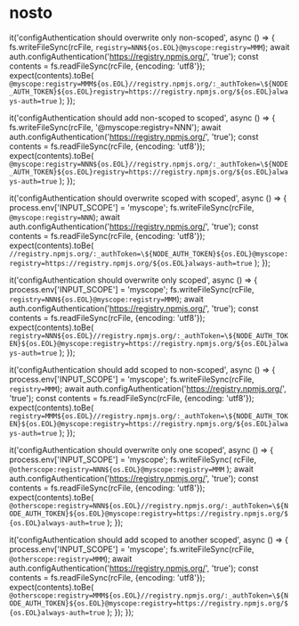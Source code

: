 # nosto
it('configAuthentication should overwrite only non-scoped', async () => {
    fs.writeFileSync(rcFile, `registry=NNN${os.EOL}@myscope:registry=MMM`);
    await auth.configAuthentication('https://registry.npmjs.org/', 'true');
    const contents = fs.readFileSync(rcFile, {encoding: 'utf8'});
    expect(contents).toBe(
      `@myscope:registry=MMM${os.EOL}//registry.npmjs.org/:_authToken=\${NODE_AUTH_TOKEN}${os.EOL}registry=https://registry.npmjs.org/${os.EOL}always-auth=true`
    );
  });

  it('configAuthentication should add non-scoped to scoped', async () => {
    fs.writeFileSync(rcFile, '@myscope:registry=NNN');
    await auth.configAuthentication('https://registry.npmjs.org/', 'true');
    const contents = fs.readFileSync(rcFile, {encoding: 'utf8'});
    expect(contents).toBe(
      `@myscope:registry=NNN${os.EOL}//registry.npmjs.org/:_authToken=\${NODE_AUTH_TOKEN}${os.EOL}registry=https://registry.npmjs.org/${os.EOL}always-auth=true`
    );
  });

  it('configAuthentication should overwrite scoped with scoped', async () => {
    process.env['INPUT_SCOPE'] = 'myscope';
    fs.writeFileSync(rcFile, `@myscope:registry=NNN`);
    await auth.configAuthentication('https://registry.npmjs.org/', 'true');
    const contents = fs.readFileSync(rcFile, {encoding: 'utf8'});
    expect(contents).toBe(
      `//registry.npmjs.org/:_authToken=\${NODE_AUTH_TOKEN}${os.EOL}@myscope:registry=https://registry.npmjs.org/${os.EOL}always-auth=true`
    );
  });

  it('configAuthentication should overwrite only scoped', async () => {
    process.env['INPUT_SCOPE'] = 'myscope';
    fs.writeFileSync(rcFile, `registry=NNN${os.EOL}@myscope:registry=MMM`);
    await auth.configAuthentication('https://registry.npmjs.org/', 'true');
    const contents = fs.readFileSync(rcFile, {encoding: 'utf8'});
    expect(contents).toBe(
      `registry=NNN${os.EOL}//registry.npmjs.org/:_authToken=\${NODE_AUTH_TOKEN}${os.EOL}@myscope:registry=https://registry.npmjs.org/${os.EOL}always-auth=true`
    );
  });

  it('configAuthentication should add scoped to non-scoped', async () => {
    process.env['INPUT_SCOPE'] = 'myscope';
    fs.writeFileSync(rcFile, `registry=MMM`);
    await auth.configAuthentication('https://registry.npmjs.org/', 'true');
    const contents = fs.readFileSync(rcFile, {encoding: 'utf8'});
    expect(contents).toBe(
      `registry=MMM${os.EOL}//registry.npmjs.org/:_authToken=\${NODE_AUTH_TOKEN}${os.EOL}@myscope:registry=https://registry.npmjs.org/${os.EOL}always-auth=true`
    );
  });

  it('configAuthentication should overwrite only one scoped', async () => {
    process.env['INPUT_SCOPE'] = 'myscope';
    fs.writeFileSync(
      rcFile,
      `@otherscope:registry=NNN${os.EOL}@myscope:registry=MMM`
    );
    await auth.configAuthentication('https://registry.npmjs.org/', 'true');
    const contents = fs.readFileSync(rcFile, {encoding: 'utf8'});
    expect(contents).toBe(
      `@otherscope:registry=NNN${os.EOL}//registry.npmjs.org/:_authToken=\${NODE_AUTH_TOKEN}${os.EOL}@myscope:registry=https://registry.npmjs.org/${os.EOL}always-auth=true`
    );
  });

  it('configAuthentication should add scoped to another scoped', async () => {
    process.env['INPUT_SCOPE'] = 'myscope';
    fs.writeFileSync(rcFile, `@otherscope:registry=MMM`);
    await auth.configAuthentication('https://registry.npmjs.org/', 'true');
    const contents = fs.readFileSync(rcFile, {encoding: 'utf8'});
    expect(contents).toBe(
      `@otherscope:registry=MMM${os.EOL}//registry.npmjs.org/:_authToken=\${NODE_AUTH_TOKEN}${os.EOL}@myscope:registry=https://registry.npmjs.org/${os.EOL}always-auth=true`
    );
  });
});
